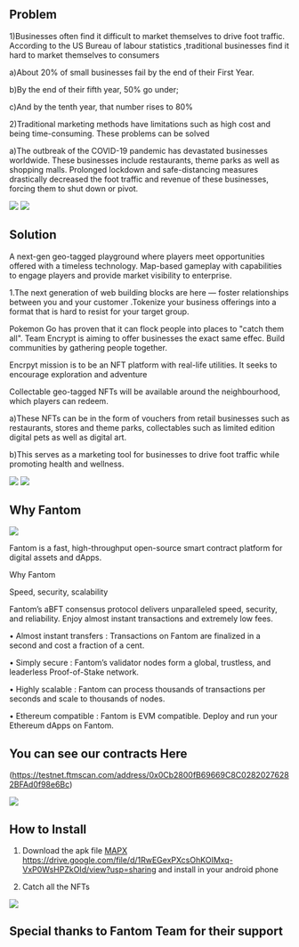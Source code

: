## Problem


1)Businesses often find it difficult to market themselves to drive foot traffic. According to the US Bureau of labour statistics ,traditional businesses find it hard to market themselves to consumers

a)About 20% of small businesses fail by the end of their First Year.

b)By the end of their fifth year, 50% go under;

c)And by the tenth year, that number rises to 80%

2)Traditional marketing methods have limitations such as high cost and being time-consuming. These problems can be solved

a)The outbreak of the COVID-19 pandemic has devastated businesses worldwide. These businesses include restaurants, theme parks as well as shopping malls. Prolonged lockdown and safe-distancing measures drastically decreased the foot traffic and revenue of these businesses, forcing them to shut down or pivot.



<img src='./screenshot/map.jpg' />

<img src='./screenshot/prot1Home_page.png' />

## Solution

A next-gen geo-tagged playground where players meet opportunities offered with a timeless technology. Map-based gameplay with capabilities to engage players and provide market visibility to enterprise.

1.The next generation of web building blocks are here — foster relationships between you and your customer .Tokenize your business offerings into a format that is hard to resist for your target group.

Pokemon Go has proven that it can flock people into places to "catch them all". Team Encrypt is aiming to offer businesses the exact same effec. Build communities by gathering people together.

Encrpyt mission is to be an NFT platform with real-life utilities. It seeks to encourage exploration and adventure

Collectable geo-tagged NFTs will be available around the neighbourhood, which players can redeem.

a)These NFTs can be in the form of vouchers from retail businesses such as restaurants, stores and theme parks, collectables such as limited edition digital pets as well as digital art.

b)This serves as a marketing tool for businesses to drive foot traffic while promoting health and wellness.

<img src='./screenshot/prot2Login_page.png' />

<img src='./screenshot/voucher.png' />




## Why Fantom
<img src='./screenshot/fantom-logo-white.png' />

Fantom is a fast, high-throughput open-source smart contract platform for digital assets and dApps.

Why Fantom

Speed, security, scalability

Fantom’s aBFT consensus protocol delivers unparalleled speed, security, and reliability.
Enjoy almost instant transactions and extremely low fees.

• Almost instant transfers : 
Transactions on Fantom are finalized in a second and cost a fraction of a cent.

• Simply secure : 
Fantom’s validator nodes form a global, trustless, and leaderless Proof-of-Stake network.

• Highly scalable : 
Fantom can process thousands of transactions per seconds and scale to thousands of nodes.

• Ethereum compatible : 
Fantom is EVM compatible. Deploy and run your Ethereum dApps on Fantom.


## You can see our contracts Here
(https://testnet.ftmscan.com/address/0x0Cb2800fB69669C8C02820276282BFAd0f98e6Bc)






<img src='./screenshot/cart.png' />


## How to Install 
1) Download the apk file [MAPX](https://drive.google.com/file/d/1RwEGexPXcsOhKOIMxq-VxP0WsHPZkOId/view?usp=sharing) https://drive.google.com/file/d/1RwEGexPXcsOhKOIMxq-VxP0WsHPZkOId/view?usp=sharing and install in your android phone 

2) Catch all the NFTs

<img src='./screenshot/prot3minted.png' />

## Special thanks to Fantom Team for their support 



